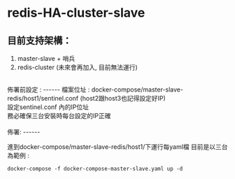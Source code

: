 # redis-HA-cluster-slave

目前支持架構：
------
1. master-slave + 哨兵 <br>
2. redis-cluster (未來會再加入, 目前無法運行) <br>
<br>
佈署前設定 : 
------
檔案位址 : docker-compose/master-slave-redis/host1/sentinel.conf (host2跟host3也記得設定好IP) <br>
設定sentinel.conf 內的IP位址 <br>
務必確保三台安裝時每台設定的IP正確 <br>
<br>
佈署:
------

進到docker-compose/master-slave-redis/host1/下運行每yaml檔
目前是以三台為範例 :

    docker-compose -f docker-compose-master-slave.yaml up -d
    
